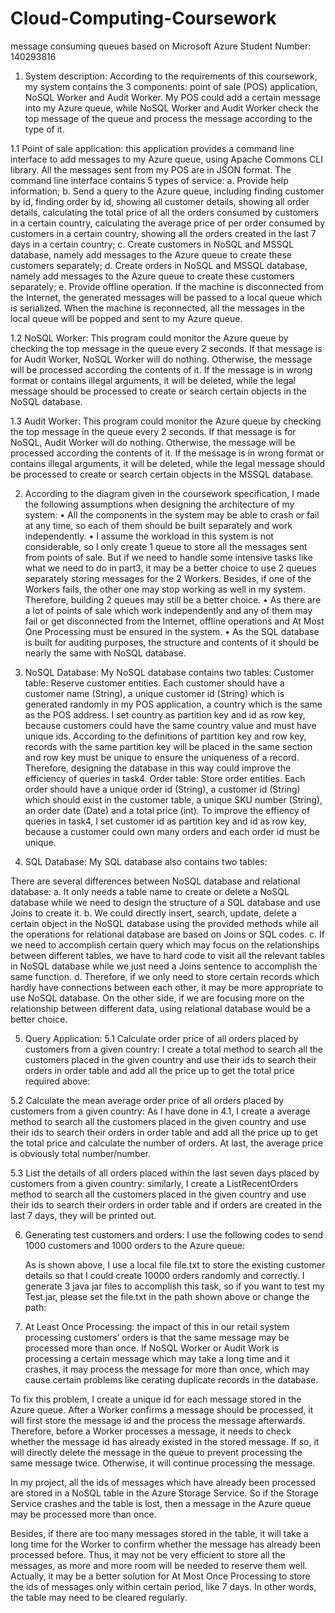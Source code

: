 # Cloud-Computing-Coursework
message consuming queues based on Microsoft Azure
                                                       Student Number: 140293816
1.	System description: According to the requirements of this coursework, my system contains the 3 components: point of sale (POS) application, NoSQL Worker and Audit Worker. My POS could add a certain message into my Azure queue, while NoSQL Worker and Audit Worker check the top message of the queue and process the message according to the type of it.

1.1	Point of sale application: this application provides a command line interface to add messages to my Azure queue, using Apache Commons CLI library. All the messages sent from my POS are in JSON format. The command line interface contains 5 types of service:
a.	Provide help information;
b.	Send a query to the Azure queue, including finding customer by id, finding order by id, showing all customer details, showing all order details, calculating the total price of all the orders consumed by customers in a certain country, calculating the average price of per order consumed by customers in a certain country, showing all the orders created in the last 7 days in a certain country;
c.	Create customers in NoSQL and MSSQL database, namely add messages to the Azure queue to create these customers separately;
d.	Create orders in NoSQL and MSSQL database, namely add messages to the Azure queue to create these customers separately;
e.	Provide offline operation. If the machine is disconnected from the Internet, the generated messages will be passed to a local queue which is serialized. When the machine is reconnected, all the messages in the local queue will be popped and sent to my Azure queue.

1.2	NoSQL Worker: This program could monitor the Azure queue by checking the top message in the queue every 2 seconds. If that message is for Audit Worker, NoSQL Worker will do nothing. Otherwise, the message will be processed according the contents of it. If the message is in wrong format or contains illegal arguments, it will be deleted, while the legal message should be processed to create or search certain objects in the NoSQL database.

1.3	Audit Worker: This program could monitor the Azure queue by checking the top message in the queue every 2 seconds. If that message is for NoSQL, Audit Worker will do nothing. Otherwise, the message will be processed according the contents of it. If the message is in wrong format or contains illegal arguments, it will be deleted, while the legal message should be processed to create or search certain objects in the MSSQL database.

 
2.	According to the diagram given in the coursework specification, I made the following assumptions when designing the architecture of my system:
•	All the components in the system may be able to crash or fail at any time, so each of them should be built separately and work independently.
•	I assume the workload in this system is not considerable, so I only create 1 queue to store all the messages sent from points of sale. But if we need to handle some intensive tasks like what we need to do in part3, it may be a better choice to use 2 queues separately storing messages for the 2 Workers. Besides, if one of the Workers fails, the other one may stop working as well in my system. Therefore, building 2 queues may still be a better choice. 
•	As there are a lot of points of sale which work independently and any of them may fail or get disconnected from the Internet, offline operations and At Most One Processing must be ensured in the system.
•	As the SQL database is built for auditing purposes, the structure and contents of it should be nearly the same with NoSQL database.

              
3.	NoSQL Database: My NoSQL database contains two tables:
Customer table: Reserve customer entities. Each customer should have a customer name (String), a unique customer id (String) which is generated randomly in my POS application, a country which is the same as the POS address. I set country as partition key and id as row key, because customers could have the same country value and must have unique ids. According to the definitions of partition key and row key, records with the same partition key will be placed in the same section and row key must be unique to ensure the uniqueness of  a record. Therefore, designing the database in this way could improve the efficiency of queries in task4.
Order table: Store order entities. Each order should have a unique order id (String), a customer id (String) which should exist in the customer table, a unique SKU number (String), an order date (Date) and a total price (int). To improve the effiency of queries in task4, I set customer id as partition key and id as row key, because a customer could own many orders and each order id must be unique.
4.	SQL Database: My SQL database also contains two tables:
 
There are several differences between NoSQL database and relational database:
a.	It only needs a table name to create or delete a NoSQL database while we need to design the structure of a SQL database and use Joins to create it.
b.	We could directly insert, search, update, delete a certain object in the NoSQL database using the provided methods while all the operations for relational database are based on Joins or SQL codes.
c.	If we need to accomplish certain query which may focus on the relationships between different tables, we have to hard code to visit all the relevant tables in NoSQL database while we just need a Joins sentence to accomplish the same function.
d.	Therefore, if we only need to store certain records which hardly have connections between each other, it may be more appropriate to use NoSQL database. On the other side, if we are focusing more on the relationship between different data, using relational database would be a better choice.            

5.	Query Application:
5.1	Calculate order price of all orders placed by customers from a given country:  I create a total method to search all the customers placed in the given country and use their ids to search their orders in order table and add all the price  up to get the total price required above:
 

5.2	Calculate the mean average order price of all orders placed by customers from a given country: As I have done in 4.1, I create a average method to search all the customers placed in the given country and use their ids to search their orders in order table and add all the price up to get the total price and calculate the number of orders. At last, the average price is obviously total number/number.
 
5.3	List the details of all orders placed within the last seven days placed by customers from a given country: similarly, I create a ListRecentOrders method to search all the customers placed in the given country and use their ids to search their orders in order table and if orders are created in the last 7 days, they will be printed out.
 

6.	Generating test customers and orders: I use the following codes to send 1000 customers and 1000 orders to the Azure queue:
 
       As is shown above, I use a local file file.txt to store the existing customer details so that I could create 10000 orders randomly and correctly. I generate 3 java jar files to accomplish this task, so if you want to test my Test.jar, please set the file.txt in the path shown above or change the path:
 

7.	At Least Once Processing: the impact of this in our retail system processing customers’ orders is that the same message may be processed more than once. If NoSQL Worker or Audit Work is processing a certain message which may take a long time and it crashes, it may process the message for more than once, which may cause certain problems like cerating duplicate records in the database. 

To fix this problem, I create a unique id for each message stored in the Azure queue. After a Worker confirms a message should be processed, it will first store the message id and the process the message afterwards. Therefore, before a Worker processes a message, it needs to check whether the message id has already existed in the stored message. If so, it will directly delete the message in the queue to prevent processing the same message twice. Otherwise, it will continue processing the message.

In my project, all the ids of messages which have already been processed are stored in a NoSQL table in the Azure Storage Service. So if the Storage Service crashes and the table is lost, then a message in the Azure queue may be processed more than once. 

Besides, if there are too many messages stored in the table, it will take a long time for the Worker to confirm whether the message has already been processed before. Thus, it may not be very efficient to store all the messages, as more and more room will be needed to reserve them well. Actually, it may be a better solution for At Most Once Processing to store the ids of messages only within certain period, like 7 days. In other words, the table may need to be cleared regularly.


